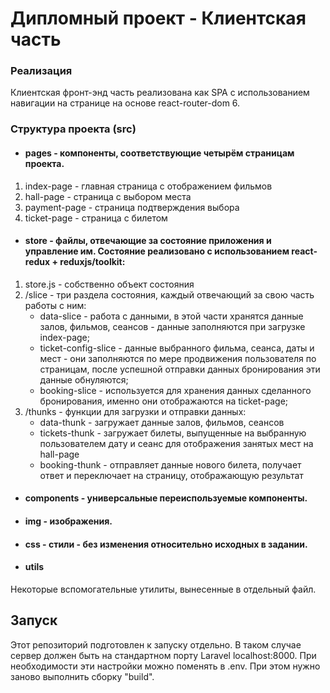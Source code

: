 # Дипломный проект - Клиентская часть

### Реализация
Клиентская фронт-энд часть реализована как SPA с использованием навигации на странице на основе react-router-dom 6.

### Структура проекта (src)
 
* #### pages - компоненты, соответствующие четырём страницам проекта.
1. index-page - главная страница с отображением фильмов
2. hall-page - страница с выбором места
3. payment-page - страница подтверждения выбора
4. ticket-page - страница с билетом

* #### store - файлы, отвечающие за состояние приложения и управление им. Состояние реализовано с использованием react-redux + reduxjs/toolkit:
1. store.js - собственно объект состояния
2. /slice - три раздела состояния, каждый отвечающий за свою часть работы с ним:
    - data-slice - работа с данными, в этой части хранятся данные залов, фильмов, сеансов - данные заполняются при загрузке index-page;
    - ticket-config-slice - данные выбранного фильма, сеанса, даты и мест - они заполняются по мере продвижения пользователя по страницам, после успешной отправки данных бронирования эти данные обнуляются;
    - booking-slice - используется для хранения данных сделанного бронирования, именно они отображаются на ticket-page;
3. /thunks - функции для загрузки и отправки данных:
    - data-thunk - загружает данные залов, фильмов, сеансов
    - tickets-thunk - загружает билеты, выпущенные на выбранную пользователем дату и сеанс для отображения занятых мест на hall-page
    - booking-thunk - отправляет данные нового билета, получает ответ и переключает на страницу, отображающую результат

* #### components - универсальные переиспользуемые компоненты.

* #### img - изображения.

* #### css - стили - без изменения относительно исходных в задании.

* #### utils
Некоторые вспомогательные утилиты, вынесенные в отдельный файл.

## Запуск
Этот репозиторий подготовлен к запуску отдельно. В таком случае сервер должен быть на стандартном порту Laravel localhost:8000. При необходимости эти настройки можно поменять в .env. При этом нужно заново выполнить сборку "build".


